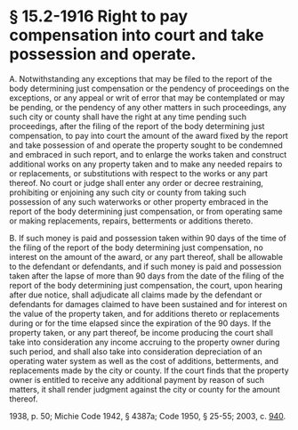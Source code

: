 # § 15.2-1916 Right to pay compensation into court and take possession and operate.

<p>A. Notwithstanding any exceptions that may be filed to the report of the body determining just compensation or the pendency of proceedings on the exceptions, or any appeal or writ of error that may be contemplated or may be pending, or the pendency of any other matters in such proceedings, any such city or county shall have the right at any time pending such proceedings, after the filing of the report of the body determining just compensation, to pay into court the amount of the award fixed by the report and take possession of and operate the property sought to be condemned and embraced in such report, and to enlarge the works taken and construct additional works on any property taken and to make any needed repairs to or replacements, or substitutions with respect to the works or any part thereof. No court or judge shall enter any order or decree restraining, prohibiting or enjoining any such city or county from taking such possession of any such waterworks or other property embraced in the report of the body determining just compensation, or from operating same or making replacements, repairs, betterments or additions thereto.</p><p>B. If such money is paid and possession taken within 90 days of the time of the filing of the report of the body determining just compensation, no interest on the amount of the award, or any part thereof, shall be allowable to the defendant or defendants, and if such money is paid and possession taken after the lapse of more than 90 days from the date of the filing of the report of the body determining just compensation, the court, upon hearing after due notice, shall adjudicate all claims made by the defendant or defendants for damages claimed to have been sustained and for interest on the value of the property taken, and for additions thereto or replacements during or for the time elapsed since the expiration of the 90 days. If the property taken, or any part thereof, be income producing the court shall take into consideration any income accruing to the property owner during such period, and shall also take into consideration depreciation of an operating water system as well as the cost of additions, betterments, and replacements made by the city or county. If the court finds that the property owner is entitled to receive any additional payment by reason of such matters, it shall render judgment against the city or county for the amount thereof.</p><p>1938, p. 50; Michie Code 1942, § 4387a; Code 1950, § 25-55; 2003, c. <a href='http://lis.virginia.gov/cgi-bin/legp604.exe?031+ful+CHAP0940'>940</a>.</p>